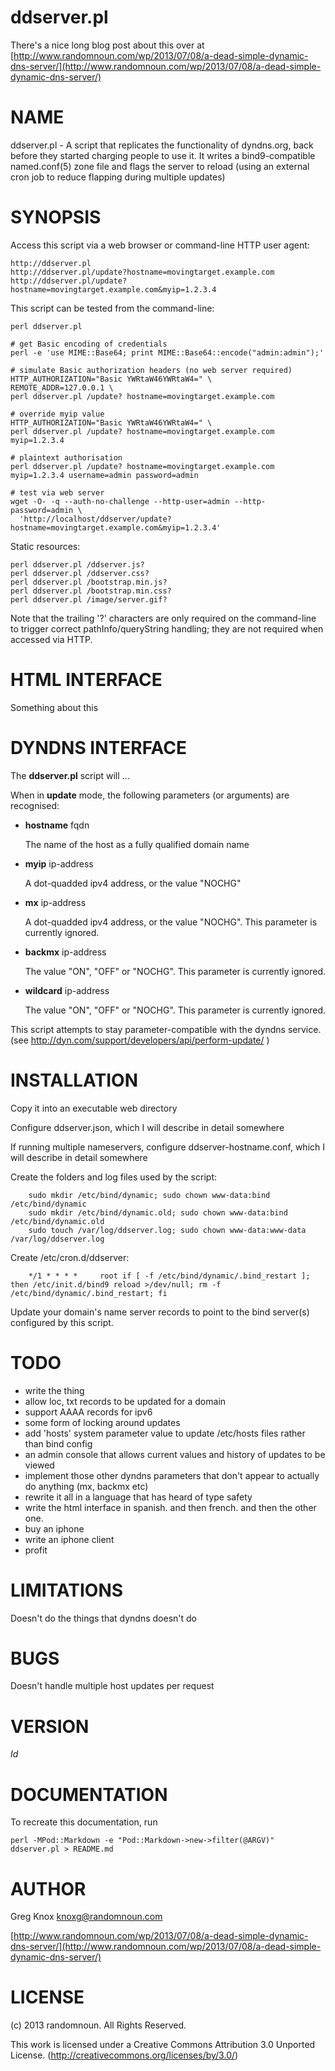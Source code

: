 # ddserver.pl

There's a nice long blog post about this over at [http://www.randomnoun.com/wp/2013/07/08/a-dead-simple-dynamic-dns-server/](http://www.randomnoun.com/wp/2013/07/08/a-dead-simple-dynamic-dns-server/)

# NAME

ddserver.pl - A script that replicates the functionality of dyndns.org, back before they
started charging people to use it. It writes a bind9-compatible named.conf(5) zone file 
and flags the server to reload (using an external cron job to reduce flapping during
multiple updates)

# SYNOPSIS

Access this script via a web browser or command-line HTTP user agent:

    http://ddserver.pl
    http://ddserver.pl/update?hostname=movingtarget.example.com
    http://ddserver.pl/update?hostname=movingtarget.example.com&myip=1.2.3.4

This script can be tested from the command-line: 

    perl ddserver.pl

    # get Basic encoding of credentials
    perl -e 'use MIME::Base64; print MIME::Base64::encode("admin:admin");'
    
    # simulate Basic authorization headers (no web server required)
    HTTP_AUTHORIZATION="Basic YWRtaW46YWRtaW4=" \
    REMOTE_ADDR=127.0.0.1 \
    perl ddserver.pl /update? hostname=movingtarget.example.com

    # override myip value
    HTTP_AUTHORIZATION="Basic YWRtaW46YWRtaW4=" \
    perl ddserver.pl /update? hostname=movingtarget.example.com myip=1.2.3.4

    # plaintext authorisation
    perl ddserver.pl /update? hostname=movingtarget.example.com myip=1.2.3.4 username=admin password=admin

    # test via web server
    wget -O- -q --auth-no-challenge --http-user=admin --http-password=admin \
      'http://localhost/ddserver/update?hostname=movingtarget.example.com&myip=1.2.3.4'

Static resources:

    perl ddserver.pl /ddserver.js?
    perl ddserver.pl /ddserver.css?
    perl ddserver.pl /bootstrap.min.js?
    perl ddserver.pl /bootstrap.min.css?
    perl ddserver.pl /image/server.gif?

Note that the trailing '?' characters are only required on the command-line
to trigger correct pathInfo/queryString handling; they are not required when
accessed via HTTP.

# HTML INTERFACE

Something about this

# DYNDNS INTERFACE

The **ddserver.pl** script will ...

When in **update** mode, the following parameters (or arguments) are recognised:

- **hostname** fqdn 

    The name of the host as a fully qualified domain name

- **myip** ip-address 

    A dot-quadded ipv4 address, or the value "NOCHG"

- **mx** ip-address 

    A dot-quadded ipv4 address, or the value "NOCHG". This parameter is currently ignored.

- **backmx** ip-address 

    The value "ON", "OFF" or "NOCHG". This parameter is currently ignored.

- **wildcard** ip-address 

    The value "ON", "OFF" or "NOCHG". This parameter is currently ignored.

This script attempts to stay parameter-compatible with the dyndns service.
(see http://dyn.com/support/developers/api/perform-update/ )

# INSTALLATION

Copy it into an executable web directory

Configure ddserver.json, which I will describe in detail somewhere

If running multiple nameservers, configure ddserver-hostname.conf, which I will describe in detail somewhere

Create the folders and log files used by the script:

        sudo mkdir /etc/bind/dynamic; sudo chown www-data:bind /etc/bind/dynamic
        sudo mkdir /etc/bind/dynamic.old; sudo chown www-data:bind /etc/bind/dynamic.old
        sudo touch /var/log/ddserver.log; sudo chown www-data:www-data /var/log/ddserver.log

Create /etc/cron.d/ddserver:

        */1 * * * *     root if [ -f /etc/bind/dynamic/.bind_restart ]; then /etc/init.d/bind9 reload >/dev/null; rm -f /etc/bind/dynamic/.bind_restart; fi

Update your domain's name server records to point to the bind server(s) configured by this script.

# TODO

- write the thing
- allow loc, txt records to be updated for a domain
- support AAAA records for ipv6
- some form of locking around updates
- add 'hosts' system parameter value to update /etc/hosts files rather than bind config
- an admin console that allows current values and history of updates to be viewed
- implement those other dyndns parameters that don't appear to actually do anything (mx, backmx etc)
- rewrite it all in a language that has heard of type safety
- write the html interface in spanish. and then french. and then the other one.  
- buy an iphone
- write an iphone client
- profit

# LIMITATIONS

Doesn't do the things that dyndns doesn't do

# BUGS

Doesn't handle multiple host updates per request

# VERSION

$Id$

# DOCUMENTATION

To recreate this documentation, run

    perl -MPod::Markdown -e "Pod::Markdown->new->filter(@ARGV)" ddserver.pl > README.md

# AUTHOR

Greg Knox <knoxg@randomnoun.com>

[http://www.randomnoun.com/wp/2013/07/08/a-dead-simple-dynamic-dns-server/](http://www.randomnoun.com/wp/2013/07/08/a-dead-simple-dynamic-dns-server/)

# LICENSE

(c) 2013 randomnoun. All Rights Reserved. 

This work is licensed under a Creative Commons Attribution 3.0 Unported License. 
(http://creativecommons.org/licenses/by/3.0/)
